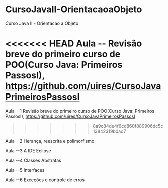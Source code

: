 # CursoJavaII-OrientacaoaObjeto
Curso Java II - Orientacao a Objeto


<<<<<<< HEAD
Aula -- Revisão breve do primeiro curso de POO(Curso Java: Primeiros PassosI), https://github.com/uires/CursoJavaPrimeirosPassosI
=======
Aula --1 Revisão breve do primeiro curso de POO(Curso Java: Primeiros PassosI), https://github.com/uires/CursoJavaPrimeirosPassosI
>>>>>>> 8a9c84de4f6cd860f889906dc5c13842319b0ad7

Aula --2 Herança, reescrita e polimorfismo

Aula --3 A IDE Eclipse

Aula --4 Classes Abstratas

Aula --5 Interfaces

Aula --6 Exceções e controle de erros

